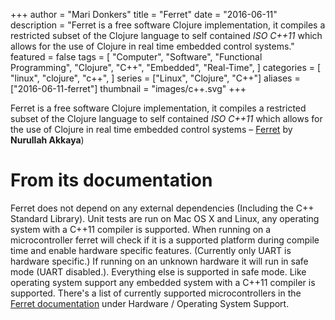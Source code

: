 +++
author = "Mari Donkers"
title = "Ferret"
date = "2016-06-11"
description = "Ferret is a free software Clojure implementation, it compiles a restricted subset of the Clojure language to self contained *ISO C++11* which allows for the use of Clojure in real time embedded control systems."
featured = false
tags = [
    "Computer",
    "Software",
    "Functional Programming",
    "Clojure",
    "C++",
    "Embedded",
    "Real-Time",
]
categories = [
    "linux",
    "clojure",
    "c++",
]
series = ["Linux", "Clojure", "C++"]
aliases = ["2016-06-11-ferret"]
thumbnail = "images/c++.svg"
+++

Ferret is a free software Clojure implementation, it compiles a restricted subset of the Clojure language to self contained *ISO C++11* which allows for the use of Clojure in real time embedded control systems – [Ferret](https://nakkaya.com/2016/06/10/ferret-a-hard-real-time-clojure-for-lisp-machines/) by **Nurullah Akkaya**)
<!--more-->

# From its documentation

Ferret does not depend on any external dependencies (Including the C++ Standard Library). Unit tests are run on Mac OS X and Linux, any operating system with a C++11 compiler is supported. When running on a microcontroller ferret will check if it is a supported platform during compile time and enable hardware specific features. (Currently only UART is hardware specific.) If running on an unknown hardware it will run in safe mode (UART disabled.). Everything else is supported in safe mode. Like operating system support any embedded system with a C++11 compiler is supported. There's a list of currently supported microcontrollers in the [Ferret documentation](http://ferret-lang.org/) under Hardware / Operating System Support.

